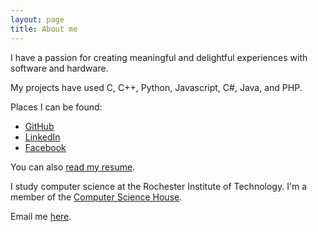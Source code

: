 ```yaml
---
layout: page
title: About me
---
```


I have a passion for creating meaningful and delightful experiences with
software and hardware.

My projects have used C, C++, Python, Javascript, C#, Java, and PHP. 

Places I can be found:
- [GitHub](https://github.com/dag10)
- [LinkedIn](http://linkedin.com/in/drewgottlieb)
- [Facebook](http://facebook.com/drew.gottlieb)

You can also [read my resume](/resume.pdf).

I study computer science at the Rochester Institute
of Technology. I'm a member of the [Computer Science House](http://csh.rit.edu).

Email me [here](http://www.google.com/recaptcha/mailhide/d?k=01Q51Q3Jr2KNjegoVqxjDZpg==&c=_ETyezYLM0DA1X5AEdvXc7USoU5xylYz5AXu0mzqPto=).

